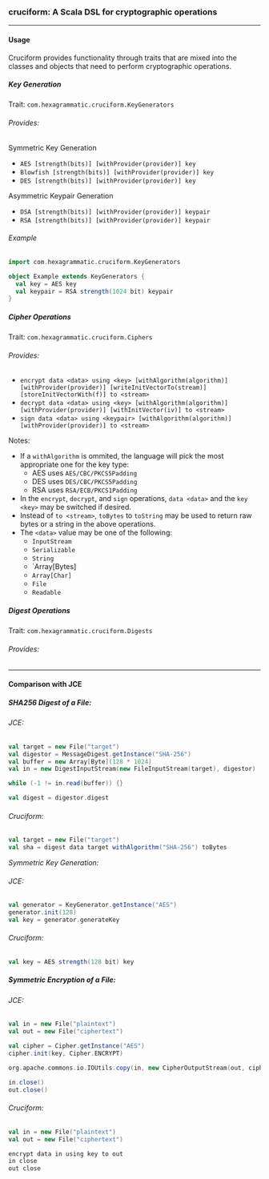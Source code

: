 ### cruciform: A Scala DSL for cryptographic operations

---

#### Usage

Cruciform provides functionality through traits that are mixed into the classes and objects that need to perform cryptographic operations.

##### Key Generation

Trait: `com.hexagrammatic.cruciform.KeyGenerators`

###### Provides:

Symmetric Key Generation
+ `AES [strength(bits)] [withProvider(provider)] key`
+ `Blowfish [strength(bits)] [withProvider(provider)] key`
+ `DES [strength(bits)] [withProvider(provider)] key`

Asymmetric Keypair Generation
+ `DSA [strength(bits)] [withProvider(provider)] keypair`
+ `RSA [strength(bits)] [withProvider(provider)] keypair`

###### Example

```Scala
import com.hexagrammatic.cruciform.KeyGenerators

object Example extends KeyGenerators {
  val key = AES key
  val keypair = RSA strength(1024 bit) keypair
}

```

##### Cipher Operations

Trait: `com.hexagrammatic.cruciform.Ciphers`

###### Provides:
+ `encrypt data <data> using <key> [withAlgorithm(algorithm)] [withProvider(provider)] [writeInitVectorTo(stream)] [storeInitVectorWith(f)] to <stream>`
+ `decrypt data <data> using <key> [withAlgorithm(algorithm)] [withProvider(provider)] [withInitVector(iv)] to <stream>`
+ `sign data <data> using <keypair> [withAlgorithm(algorithm)] [withProvider(provider)] to <stream>`

Notes: 
+ If a `withAlgorithm` is ommited, the language will pick the most appropriate one for the key type:
  + AES uses `AES/CBC/PKCS5Padding`
  + DES uses `DES/CBC/PKCS5Padding`
  + RSA uses `RSA/ECB/PKCS1Padding` 
+ In the `encrypt`, `decrypt`, and `sign` operations, `data <data>` and the `key <key>` may be switched if desired.
+ Instead of `to <stream>`, `toBytes` to `toString` may be used to return raw bytes or a string in the above operations.
+ The `<data>` value may be one of the following:
  + `InputStream`
  + `Serializable`
  + `String`
  + `Array[Bytes]
  + `Array[Char]`
  + `File`
  + `Readable`


##### Digest Operations

Trait: `com.hexagrammatic.cruciform.Digests`

###### Provides:

---

#### Comparison with JCE

##### SHA256 Digest of a File:

###### JCE:
```Scala
val target = new File("target")
val digestor = MessageDigest.getInstance("SHA-256")
val buffer = new Array[Byte](128 * 1024)
val in = new DigestInputStream(new FileInputStream(target), digestor)

while (-1 != in.read(buffer)) {}

val digest = digestor.digest
```

###### Cruciform:
```Scala
val target = new File("target")
val sha = digest data target withAlgorithm("SHA-256") toBytes
```

*Symmetric Key Generation:*

###### JCE:
```Scala
val generator = KeyGenerator.getInstance("AES")
generator.init(128)
val key = generator.generateKey
```

###### Cruciform:
```Scala
val key = AES strength(128 bit) key
```

##### Symmetric Encryption of a File:

###### JCE:
```Scala
val in = new File("plaintext")
val out = new File("ciphertext")

val cipher = Cipher.getInstance("AES")
cipher.init(key, Cipher.ENCRYPT)

org.apache.commons.io.IOUtils.copy(in, new CipherOutputStream(out, cipher))

in.close()
out.close()
```

###### Cruciform:
```Scala
val in = new File("plaintext")
val out = new File("ciphertext")

encrypt data in using key to out
in close
out close
```

